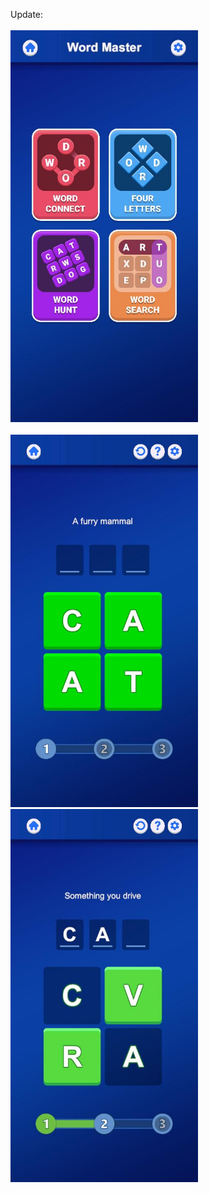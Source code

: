 Update:
<br>
<br>
<img src="Word Hunt 2D/Recordings/PuzzleImage-1.jpg" width="300"/>
<br>
<br>
<img src="Word Hunt 2D/Recordings/PuzzleImage-2.jpg" width="300"/> &ensp;&ensp; <img src="Word Hunt 2D/Recordings/PuzzleImage-3.jpg" width="300"/>
